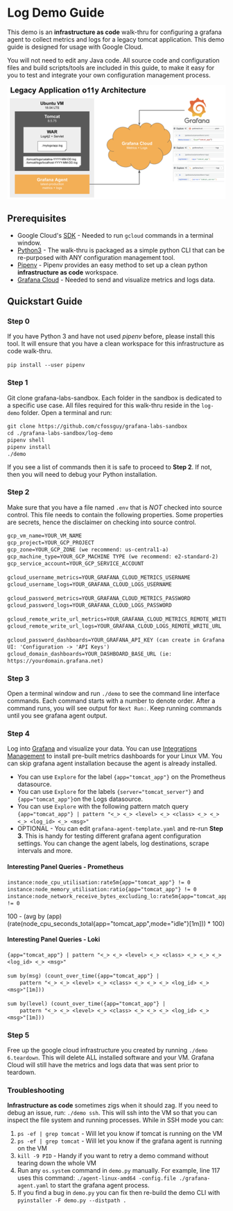 # Log Demo Guide
This demo is an **infrastructure as code** walk-thru for configuring a 
grafana agent to collect metrics and logs for a legacy tomcat application.
This demo guide is designed for usage with Google Cloud. 

You will not need to edit any Java code. All source code and configuration files and build
scripts/tools are included in this guide, to make it easy for you to test and integrate your 
own configuration management process. 

![Logical Architecture](logical_architecture.png)

## Prerequisites
* Google Cloud's [SDK](https://cloud.google.com/sdk]) - Needed to run ```gcloud``` commands in a terminal window.
* [Python3](https://www.python.org/downloads/) - The walk-thru is packaged as a simple python CLI that can be re-purposed 
with ANY configuration management tool. 
* [Pipenv](https://pipenv.pypa.io/en/latest/) - Pipenv provides an easy method to set up a clean python **infrastructure as code**
workspace.  
* [Grafana Cloud](https://grafana.com/auth/sign-up/create-user) - Needed to send and visualize metrics and logs data.

## Quickstart Guide

### Step 0
If you have Python 3 and have not used *pipenv* before, please install this tool.
It will ensure that you have a clean workspace for this infrastructure as code walk-thru.

```pip install --user pipenv```

### Step 1
Git clone grafana-labs-sandbox. Each folder in the sandbox is dedicated to a specific 
use case. All files required for this walk-thru reside in the ```log-demo``` folder.
Open a terminal and run:

```
git clone https://github.com/cfossguy/grafana-labs-sandbox
cd ./grafana-labs-sandbox/log-demo
pipenv shell
pipenv install 
./demo
```

If you see a list of commands then it is safe to proceed to **Step 2**. If not, then you will need
to debug your Python installation.  

### Step 2
Make sure that you have a file named ```.env``` that is *NOT* checked into source control. 
This file needs to contain the following properties. Some properties are secrets, hence
the disclaimer on checking into source control.

```
gcp_vm_name=YOUR_VM_NAME
gcp_project=YOUR_GCP_PROJECT
gcp_zone=YOUR_GCP_ZONE (we recommend: us-central1-a)
gcp_machine_type=YOUR_GCP_MACHINE TYPE (we recommend: e2-standard-2)
gcp_service_account=YOUR_GCP_SERVICE_ACCOUNT

gcloud_username_metrics=YOUR_GRAFANA_CLOUD_METRICS_USERNAME
gcloud_username_logs=YOUR_GRAFANA_CLOUD_LOGS_USERNAME

gcloud_password_metrics=YOUR_GRAFANA_CLOUD_METRICS_PASSWORD
gcloud_password_logs=YOUR_GRAFANA_CLOUD_LOGS_PASSWORD

gcloud_remote_write_url_metrics=YOUR_GRAFANA_CLOUD_METRICS_REMOTE_WRITE_URL
gcloud_remote_write_url_logs=YOUR_GRAFANA_CLOUD_LOGS_REMOTE_WRITE_URL

gcloud_password_dashboards=YOUR_GRAFANA_API_KEY (can create in Grafana UI: 'Configuration -> 'API Keys')
gcloud_domain_dashboards=YOUR_DASHBOARD_BASE_URL (ie: https://yourdomain.grafana.net)
```

### Step 3
Open a terminal window and run ```./demo``` to see the command line interface commands. 
Each command starts with a number to denote order. After a command runs, you will see
output for ```Next Run:```. Keep running commands until you see grafana agent output.

### Step 4
Log into [Grafana](https://grafana.com/auth/sign-in/?plcmt=top-nav&cta=myaccount) and visualize your data. You can use 
[Integrations Management](https://grafana.com/docs/grafana-cloud/integrations/install-and-manage-integrations/) 
to install pre-built metrics dashboards for your Linux VM. You can skip grafana agent installation because the agent is already installed.

* You can use ```Explore``` for the label ```{app="tomcat_app"}``` on the Prometheus datasource.
* You can use ```Explore``` for the labels ```{server="tomcat_server"}``` and ```{app="tomcat_app"}```on the Logs datasource.
* You can use ```Explore``` with the following pattern match query ```{app="tomcat_app"} | pattern "<_> <_> <level> <_> <class> <_> <_> <_> <log_id> <_> <msg>"```
* OPTIONAL - You can edit ```grafana-agent-template.yaml``` and re-run **Step 3**. This is handy for testing different 
grafana agent configuration settings. You can change the agent labels, log destinations, scrape intervals and more.

#### Interesting Panel Queries - Prometheus
```
instance:node_cpu_utilisation:rate5m{app="tomcat_app"} != 0
instance:node_memory_utilisation:ratio{app="tomcat_app"} != 0
instance:node_network_receive_bytes_excluding_lo:rate5m{app="tomcat_app"} != 0
```
100 - (avg by (app) (rate(node_cpu_seconds_total{app="tomcat_app",mode="idle"}[1m])) * 100)
#### Interesting Panel Queries - Loki
```
{app="tomcat_app"} | pattern "<_> <_> <level> <_> <class> <_> <_> <_> <log_id> <_> <msg>"

sum by(msg) (count_over_time({app="tomcat_app"} | 
    pattern "<_> <_> <level> <_> <class> <_> <_> <_> <log_id> <_> <msg>"[1m]))

sum by(level) (count_over_time({app="tomcat_app"} | 
    pattern "<_> <_> <level> <_> <class> <_> <_> <_> <log_id> <_> <msg>"[1m])) 
```

### Step 5
Free up the google cloud infrastructure you created by running ```./demo 6.teardown```. This will delete ALL installed
software and your VM. Grafana Cloud will still have the metrics and logs data that was sent prior to teardown.

### Troubleshooting
**Infrastructure as code** sometimes zigs when it should zag. If you need to debug an issue, run: ```./demo ssh```. 
This will ssh into the VM so that you can inspect the file system and running processes. While in SSH mode you can:
1. ```ps -ef | grep tomcat``` - Will let you know if tomcat is running on the VM
2. ```ps -ef | grep tomcat``` - Will let you know if the grafana agent is running on the VM
3. ```kill -9 PID``` - Handy if you want to retry a demo command without tearing down the whole VM
4. Run any ```os.system``` command in ```demo.py``` manually. For example, line 117 uses this command: ```./agent-linux-amd64 -config.file ./grafana-agent.yaml```
to start the grafana agent process. 
5. If you find a bug in ```demo.py``` you can fix then re-build the demo CLI with ```pyinstaller -F demo.py --distpath .```
